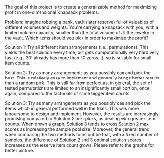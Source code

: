 The goal of this project is to create a generalizable method for maximizing profit in one-dimensional Knapsack problems. 

Problem: Imagine robbing a bank, vault (later reserve) full of valuables of different volumes and weights. You're carrying a knapsack with you, with a limited volume capacity, smaller than the total volume of all the jewelry in the vault. Which items should you pick in order to maximize the profit?

Solution 1: Try all different item arrangements (i.e., permutations). This yields the best solution every time, but gets computationally very hard very fast (e.g., 30! already has more than 30 zeros...), so is suitable for small item counts.

Solution 2: Try as many arrangements as you possibly can and pick the best. This is relatively easy to implement and generally brings better results than a random pick. This is still far from perfect as, in general, the set of tested permutations are limited to an insignificantly small portion, once again, compared to the factorials of some bigger item counts.

Solution 3: Try as many arrangements as you possibly can and pick the items which in general performed well in the trials. This was more laboursome to design and implement. However, the results are increasingly promising compared to Solution 2 best picks, as dealing with greater item counts. When drawn a graph, Solution 3 tends to cross Solution 2 max scores as increasing the sample pool size. Moreover, the general trend when comparing the two methods turns out be that, with a fixed number of samples, the difference of Solution 2 and 3 optimal solution scores increases as the reserve item count grows. Please refer to the graphs for better picture.
